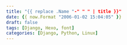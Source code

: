 ```yaml
---
title: "{{ replace .Name "-" " " | title }}"
date: {{ now.Format "2006-01-02 15:04:05" }}
draft: false
tags: [Django, Hexo, font]
categories: [Django, Python, Linux]
---
```


